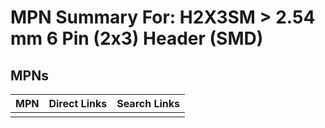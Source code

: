 



# MPN Summary For: H2X3SM > 2.54 mm 6 Pin (2x3) Header (SMD)

## MPNs
  

|MPN|Direct Links|Search Links|
| :--- | :--- | :--- |
||||
